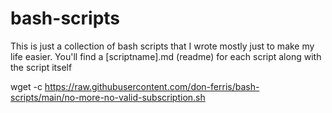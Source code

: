 # bash-scripts
This is just a collection of bash scripts that I wrote mostly just to make my life easier.
You'll find a [scriptname].md (readme) for each script along with the script itself

wget -c https://raw.githubusercontent.com/don-ferris/bash-scripts/main/no-more-no-valid-subscription.sh

